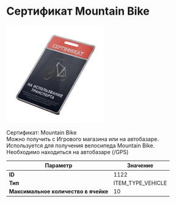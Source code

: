 # Сертификат Mountain Bike

![Item Image](../img/1122.webp?raw=true)

Сертификат: Mountain Bike<br>Можно получить с Игрового магазина или на автобазаре.<br>Используется для получения велосипеда Mountain Bike.<br>Необходимо находиться на автобазаре (/GPS)


| Параметр | Значение |
|----------|----------|
| **ID** | 1122 |
| **Тип** | ITEM_TYPE_VEHICLE |
| **Максимальное количество в ячейке** | 10 |


